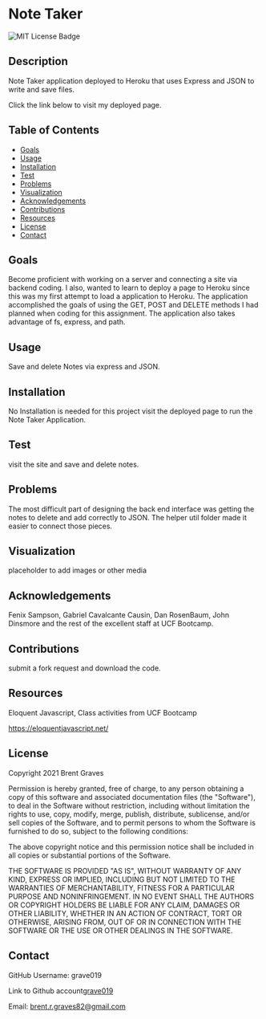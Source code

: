 # Note Taker

  ![MIT License Badge](https://img.shields.io/badge/License-MIT-yellow.svg)

  ## Description

  Note Taker application deployed to Heroku that uses Express and JSON to write and save files.
  
  Click the link below to visit my deployed page.

  <!-- [URL](undefined) -->

  ## Table of Contents
  
  * [Goals](#goals)
  * [Usage](#usage) 
  * [Installation](#installation)  
  * [Test](#test)
  * [Problems](#problems)
  * [Visualization](#visualization)
  * [Acknowledgements](#acknowledgements)
  * [Contributions](#contributions)
  * [Resources](#resources)
  * [License](#license) 
  * [Contact](#contact) 
  
  ## Goals

  Become proficient with working on a server and connecting a site via backend coding. I also, wanted to learn to deploy a page to Heroku since this was my first attempt to load a application to Heroku. The application accomplished the goals of using the GET, POST and DELETE methods I had planned when coding for this assignment. The application also takes advantage of fs, express, and path.

  ## Usage

  Save and delete Notes via express and JSON.

  ## Installation
  
  No Installation is needed for this project visit the deployed page to run the Note Taker Application.  

  ## Test

  visit the site and save and delete notes.

  ## Problems

  The most difficult part of designing the back end interface was getting the notes to delete and add correctly to JSON. The helper util folder made it easier to connect those pieces.

  ## Visualization

  placeholder to add images or other media

  ## Acknowledgements

  Fenix Sampson, Gabriel Cavalcante Causin, Dan RosenBaum, John Dinsmore and the rest of the excellent staff at UCF Bootcamp.

  ## Contributions

  submit a fork request and download the code.

  ## Resources
 
  Eloquent Javascript, Class activities from UCF Bootcamp

  https://eloquentjavascript.net/

  ## License

  Copyright 2021 Brent Graves

  Permission is hereby granted, free of charge, to any person obtaining a copy of this software and associated documentation files (the "Software"), to deal in the Software without restriction, including without limitation the rights to use, copy, modify, merge, publish, distribute, sublicense, and/or sell copies of the Software, and to permit persons to whom the Software is furnished to do so, subject to the following conditions:
  
  The above copyright notice and this permission notice shall be included in all copies or substantial portions of the Software.
  
  THE SOFTWARE IS PROVIDED "AS IS", WITHOUT WARRANTY OF ANY KIND, EXPRESS OR IMPLIED, INCLUDING BUT NOT LIMITED TO THE WARRANTIES OF MERCHANTABILITY, FITNESS FOR A PARTICULAR PURPOSE AND NONINFRINGEMENT. IN NO EVENT SHALL THE AUTHORS OR COPYRIGHT HOLDERS BE LIABLE FOR ANY CLAIM, DAMAGES OR OTHER LIABILITY, WHETHER IN AN ACTION OF CONTRACT, TORT OR OTHERWISE, ARISING FROM, OUT OF OR IN CONNECTION WITH THE SOFTWARE OR THE USE OR OTHER DEALINGS IN THE SOFTWARE.

  ## Contact
  
  GitHub Username: grave019 
 
  Link to Github account[grave019](https://github.com/grave019)

  Email: brent.r.graves82@gmail.com
